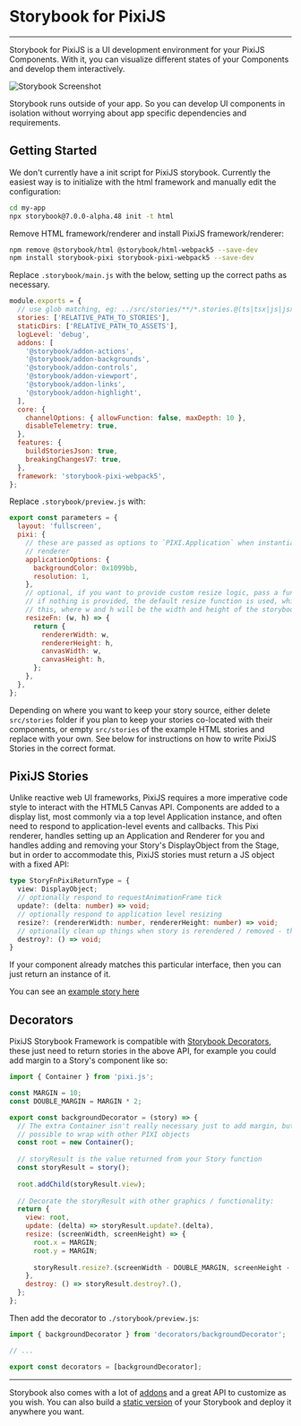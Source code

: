# Storybook for PixiJS

---

Storybook for PixiJS is a UI development environment for your PixiJS Components.
With it, you can visualize different states of your Components and develop them interactively.

![Storybook Screenshot](https://github.com/storybookjs/storybook/blob/main/media/storybook-intro.gif)

Storybook runs outside of your app.
So you can develop UI components in isolation without worrying about app specific dependencies and requirements.

## Getting Started

We don't currently have a init script for PixiJS storybook. Currently the easiest way is
to initialize with the html framework and manually edit the configuration:

```sh
cd my-app
npx storybook@7.0.0-alpha.48 init -t html
```

Remove HTML framework/renderer and install PixiJS framework/renderer:

```sh
npm remove @storybook/html @storybook/html-webpack5 --save-dev
npm install storybook-pixi storybook-pixi-webpack5 --save-dev
```

Replace `.storybook/main.js` with the below, setting up the correct paths as necessary.

```javascript
module.exports = {
  // use glob matching, eg: ../src/stories/**/*.stories.@(ts|tsx|js|jsx|mdx)
  stories: ['RELATIVE_PATH_TO_STORIES'],
  staticDirs: ['RELATIVE_PATH_TO_ASSETS'],
  logLevel: 'debug',
  addons: [
    '@storybook/addon-actions',
    '@storybook/addon-backgrounds',
    '@storybook/addon-controls',
    '@storybook/addon-viewport',
    '@storybook/addon-links',
    '@storybook/addon-highlight',
  ],
  core: {
    channelOptions: { allowFunction: false, maxDepth: 10 },
    disableTelemetry: true,
  },
  features: {
    buildStoriesJson: true,
    breakingChangesV7: true,
  },
  framework: 'storybook-pixi-webpack5',
};
```

Replace `.storybook/preview.js` with:

```javascript
export const parameters = { 
  layout: 'fullscreen', 
  pixi: {
    // these are passed as options to `PIXI.Application` when instantiated by the 
    // renderer
    applicationOptions: {
      backgroundColor: 0x1099bb,
      resolution: 1,
    },
    // optional, if you want to provide custom resize logic, pass a function here,
    // if nothing is provided, the default resize function is used, which looks like
    // this, where w and h will be the width and height of the storybook canvas.
    resizeFn: (w, h) => {
      return {
        rendererWidth: w,
        rendererHeight: h,
        canvasWidth: w,
        canvasHeight: h,
      };
    },
  },
};
```

Depending on where you want to keep your story source, either delete `src/stories` folder
if you plan to keep your stories co-located with their components, or empty `src/stories`
of the example HTML stories and replace with your own. See below for instructions on
how to write PixiJS Stories in the correct format.

## PixiJS Stories

Unlike reactive web UI frameworks, PixiJS requires a more imperative code style to interact
with the HTML5 Canvas API. Components are added to a display list, most commonly via a
top level Application instance, and often need to respond to application-level events and
callbacks. This Pixi renderer, handles setting up an Application and Renderer for you
and handles adding and removing your Story's DisplayObject from the Stage, but in order to
accommodate this, PixiJS stories must return a JS object with a fixed API:

```typescript
type StoryFnPixiReturnType = {
  view: DisplayObject; 
  // optionally respond to requestAnimationFrame tick
  update?: (delta: number) => void;
  // optionally respond to application level resizing
  resize?: (rendererWidth: number, rendererHeight: number) => void;
  // optionally clean up things when story is rerendered / removed - this happens a lot, so do it!
  destroy?: () => void;
}
```

If your component already matches this particular interface, then you can just return an
instance of it.

You can see an [example story here](https://github.com/pixijs/pixi-storybook/tree/main/packages/example)

## Decorators

PixiJS Storybook Framework is compatible with [Storybook Decorators](https://storybook.js.org/docs/react/writing-stories/decorators),
these just need to return stories in the above API, for example you could add margin to a 
Story's component like so:

```javascript
import { Container } from 'pixi.js';

const MARGIN = 10;
const DOUBLE_MARGIN = MARGIN * 2;

export const backgroundDecorator = (story) => {
  // The extra Container isn't really necessary just to add margin, but it shows how it's
  // possible to wrap with other PIXI objects
  const root = new Container();
  
  // storyResult is the value returned from your Story function
  const storyResult = story();
  
  root.addChild(storyResult.view);
  
  // Decorate the storyResult with other graphics / functionality:
  return {
    view: root,
    update: (delta) => storyResult.update?.(delta),
    resize: (screenWidth, screenHeight) => {
      root.x = MARGIN;
      root.y = MARGIN;
      
      storyResult.resize?.(screenWidth - DOUBLE_MARGIN, screenHeight - DOUBLE_MARGIN);
    },
    destroy: () => storyResult.destroy?.(),
  };
};
```
Then add the decorator to `./storybook/preview.js`:

```javascript
import { backgroundDecorator } from 'decorators/backgroundDecorator';

// ...

export const decorators = [backgroundDecorator];
```
---

Storybook also comes with a lot of [addons](https://storybook.js.org/addons) and a great API to customize as you wish.
You can also build a [static version](https://storybook.js.org/docs/html/sharing/publish-storybook) of your Storybook and deploy it anywhere you want.
